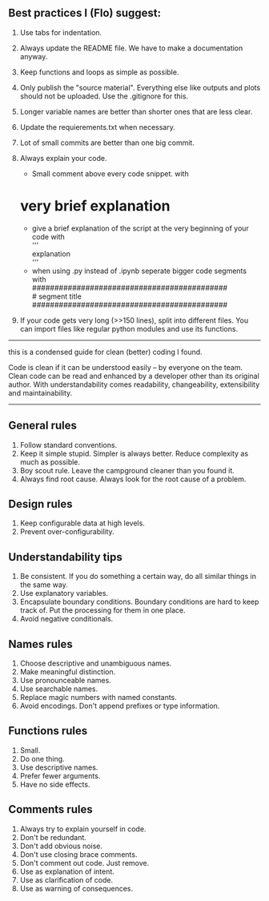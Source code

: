 ## Best practices I (Flo) suggest:

1. Use tabs for indentation.
2. Always update the README file. We have to make a documentation anyway.
3. Keep functions and loops as simple as possible.
4. Only publish the "source material". Everything else like outputs and plots should not be uploaded. Use the .gitignore for this.
5. Longer variable names are better than shorter ones that are less clear.
6. Update the requierements.txt when necessary. 
7. Lot of small commits are better than one big commit.
8. Always explain your code. 
    * Small comment above every code snippet. with<br>
    # very brief explanation
    * give a brief explanation of the script at the very beginning of your code with<br>
    '''<br>
    explanation<br>
    '''
    * when using .py instead of .ipynb seperate bigger code segments with<br>
    ############################################<br>
    \# segment title<br>
    ############################################<br>

9. If your code gets very long (>>150 lines), split into different files. You can import files like regular python modules and use its functions.


_____________________________________

this is a condensed guide for clean (better) coding I found.

Code is clean if it can be understood easily – by everyone on the team. Clean code can be read and enhanced by a developer other than its original author. With understandability comes readability, changeability, extensibility and maintainability.
_____________________________________

## General rules
1. Follow standard conventions.
2. Keep it simple stupid. Simpler is always better. Reduce complexity as much as possible.
3. Boy scout rule. Leave the campground cleaner than you found it.
4. Always find root cause. Always look for the root cause of a problem.

## Design rules
1. Keep configurable data at high levels.
2. Prevent over-configurability.

## Understandability tips
1. Be consistent. If you do something a certain way, do all similar things in the same way.
2. Use explanatory variables.
3. Encapsulate boundary conditions. Boundary conditions are hard to keep track of. Put the processing for them in one place.
4. Avoid negative conditionals.

## Names rules
1. Choose descriptive and unambiguous names.
2. Make meaningful distinction.
3. Use pronounceable names.
4. Use searchable names.
5. Replace magic numbers with named constants.
6. Avoid encodings. Don't append prefixes or type information.

## Functions rules
1. Small.
2. Do one thing.
3. Use descriptive names.
4. Prefer fewer arguments.
5. Have no side effects.

## Comments rules
1. Always try to explain yourself in code.
2. Don't be redundant.
3. Don't add obvious noise.
4. Don't use closing brace comments.
5. Don't comment out code. Just remove.
6. Use as explanation of intent.
7. Use as clarification of code.
8. Use as warning of consequences.
